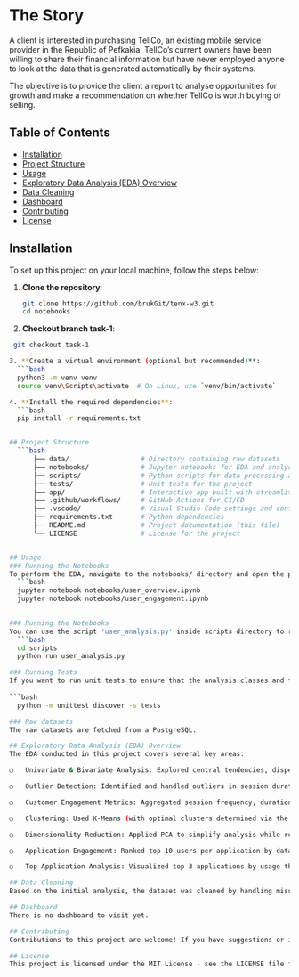 
# The Story

A client is interested in purchasing TellCo, an existing mobile service provider in the Republic of Pefkakia. TellCo’s current owners have been willing to share their financial information but have never employed anyone to look at the data that is generated automatically by their systems.

The objective is to provide the client a report to analyse opportunities for growth and make a recommendation on whether TellCo is worth buying or selling.

## Table of Contents

- [Installation](#installation)
- [Project Structure](#project-structure)
- [Usage](#usage)
- [Exploratory Data Analysis (EDA) Overview](#exploratory-data-analysis-eda-overview)
- [Data Cleaning](#data-cleaning)
- [Dashboard](#dashboard)
- [Contributing](#contributing)
- [License](#license)

## Installation

To set up this project on your local machine, follow the steps below:

1. **Clone the repository**:
   ```bash
   git clone https://github.com/brukGit/tenx-w3.git
   cd notebooks

2. **Checkout branch task-1**:
  ```bash
   git checkout task-1

3. **Create a virtual environment (optional but recommended)**:
    ```bash
    python3 -m venv venv
    source venv\Scripts\activate  # On Linux, use `venv/bin/activate`

4. **Install the required dependencies**:
    ```bash
    pip install -r requirements.txt


## Project Structure
    ```bash
        ├── data/                  # Directory containing raw datasets
        ├── notebooks/             # Jupyter notebooks for EDA and analysis
        ├── scripts/               # Python scripts for data processing and visualization
        ├── tests/                 # Unit tests for the project
        ├── app/                   # Interactive app built with streamlit
        ├── .github/workflows/     # GitHub Actions for CI/CD
        ├── .vscode/               # Visual Studio Code settings and configurations
        ├── requirements.txt       # Python dependencies
        ├── README.md              # Project documentation (this file)
        └── LICENSE                # License for the project


## Usage
### Running the Notebooks
To perform the EDA, navigate to the notebooks/ directory and open the provided Jupyter notebook. The notebook focuses analyzing both user overview and user engagement. 
    ```bash
    jupyter notebook notebooks/user_overview.ipynb
    jupyter notebook notebooks/user_engagement.ipynb
   

### Running the Notebooks
You can use the script 'user_analysis.py' inside scripts directory to run all scripts located in 'src/' directory. Just change directory to scripts and executed the script inside. 
    ```bash
    cd scripts
    python run user_analysis.py

### Running Tests
If you want to run unit tests to ensure that the analysis classes and functions work as expected, run the following command in the root directory:
    
```bash
    python -m unittest discover -s tests

### Raw datasets
The raw datasets are fetched from a PostgreSQL.

## Exploratory Data Analysis (EDA) Overview
The EDA conducted in this project covers several key areas:

○	Univariate & Bivariate Analysis: Explored central tendencies, dispersion, and relationships between session metrics (duration, traffic) and applications (DL+UL data).

○	Outlier Detection: Identified and handled outliers in session durations and data volumes.

○	Customer Engagement Metrics: Aggregated session frequency, duration, and total traffic per customer for insights into user behavior.

○	Clustering: Used K-Means (with optimal clusters determined via the elbow method) to segment users by engagement levels.

○	Dimensionality Reduction: Applied PCA to simplify analysis while retaining data variance.

○	Application Engagement: Ranked top 10 users per application by data traffic.

○	Top Application Analysis: Visualized top 3 applications by usage through bar charts.

## Data Cleaning
Based on the initial analysis, the dataset was cleaned by handling missing values, removing duplicates, and ensuring correct data types.

## Dashboard
There is no dashboard to visit yet.

## Contributing
Contributions to this project are welcome! If you have suggestions or improvements, feel free to open a pull request or issue on GitHub.

## License
This project is licensed under the MIT License - see the LICENSE file for details.


